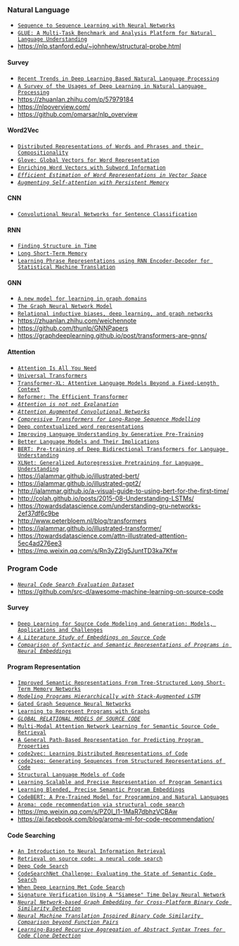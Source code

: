 ### Natural Language
- [`Sequence to Sequence Learning with Neural Networks`](https://arxiv.org/abs/1409.3215)
- [`GLUE: A Multi-Task Benchmark and Analysis Platform for Natural Language Understanding`](https://arxiv.org/abs/1804.07461)
- https://nlp.stanford.edu/~johnhew/structural-probe.html
#### Survey
- [`Recent Trends in Deep Learning Based Natural Language Processing`](https://arxiv.org/abs/1708.02709)
- [`A Survey of the Usages of Deep Learning in Natural Language Processing`](https://arxiv.org/abs/1807.10854)
- https://zhuanlan.zhihu.com/p/57979184
- https://nlpoverview.com/
- https://github.com/omarsar/nlp_overview
#### Word2Vec
- [`Distributed Representations of Words and Phrases and their Compositionality`](https://arxiv.org/abs/1310.4546)
- [`Glove: Global Vectors for Word Representation`](https://www.aclweb.org/anthology/D14-1162/)
- [`Enriching Word Vectors with Subword Information`](https://arxiv.org/abs/1607.04606)
- _[`Efficient Estimation of Word Representations in Vector Space`](https://arxiv.org/abs/1301.3781)_
- _[`Augmenting Self-attention with Persistent Memory`](https://arxiv.org/abs/1907.01470)_
#### CNN
- [`Convolutional Neural Networks for Sentence Classification`](https://arxiv.org/abs/1408.5882)
#### RNN
- [`Finding Structure in Time`](https://crl.ucsd.edu/~elman/Papers/fsit.pdf)
- [`Long Short-Term Memory`](https://www.bioinf.jku.at/publications/older/2604.pdf)
- [`Learning Phrase Representations using RNN Encoder-Decoder for Statistical Machine Translation`](https://arxiv.org/abs/1406.1078)
#### GNN
- [`A new model for learning in graph domains`](https://ieeexplore.ieee.org/document/1555942)
- [`The Graph Neural Network Model`](https://ieeexplore.ieee.org/document/4700287)
- [`Relational inductive biases, deep learning, and graph networks`](https://arxiv.org/abs/1806.01261)
- https://zhuanlan.zhihu.com/weichennote
- https://github.com/thunlp/GNNPapers
- https://graphdeeplearning.github.io/post/transformers-are-gnns/
#### Attention
- [`Attention Is All You Need`](https://arxiv.org/abs/1706.03762)
- [`Universal Transformers`](https://arxiv.org/abs/1807.03819)
- [`Transformer-XL: Attentive Language Models Beyond a Fixed-Length Context`](https://arxiv.org/abs/1901.02860)
- [`Reformer: The Efficient Transformer`](https://arxiv.org/abs/2001.04451)
- _[`Attention is not not Explanation`](https://arxiv.org/abs/1908.04626)_
- _[`Attention Augmented Convolutional Networks`](https://arxiv.org/abs/1904.09925)_
- _[`Compressive Transformers for Long-Range Sequence Modelling`](https://arxiv.org/abs/1911.05507)_
- [`Deep contextualized word representations`](https://arxiv.org/abs/1802.05365)
- [`Improving Language Understanding by Generative Pre-Training`](https://openai.com/blog/language-unsupervised/)
- [`Better Language Models and Their Implications`](https://openai.com/blog/better-language-models/)
- [`BERT: Pre-training of Deep Bidirectional Transformers for Language Understanding`](https://arxiv.org/abs/1810.04805)
- [`XLNet: Generalized Autoregressive Pretraining for Language Understanding`](https://arxiv.org/abs/1906.08237)
- https://jalammar.github.io/illustrated-bert/
- https://jalammar.github.io/illustrated-gpt2/
- http://jalammar.github.io/a-visual-guide-to-using-bert-for-the-first-time/
- http://colah.github.io/posts/2015-08-Understanding-LSTMs/
- https://towardsdatascience.com/understanding-gru-networks-2ef37df6c9be
- http://www.peterbloem.nl/blog/transformers
- https://jalammar.github.io/illustrated-transformer/
- https://towardsdatascience.com/attn-illustrated-attention-5ec4ad276ee3
- https://mp.weixin.qq.com/s/Rn3yZ2lg5JuntTD3ka7Kfw

### Program Code
- _[`Neural Code Search Evaluation Dataset`](https://arxiv.org/abs/1908.09804)_
- https://github.com/src-d/awesome-machine-learning-on-source-code
#### Survey
- [`Deep Learning for Source Code Modeling and Generation: Models, Applications and Challenges`](https://arxiv.org/abs/2002.05442)
- _[`A Literature Study of Embeddings on Source Code`](https://arxiv.org/abs/1904.03061)_
- _[`Comparison of Syntactic and Semantic Representations of Programs in Neural Embeddings`](https://arxiv.org/abs/2001.09201)_
#### Program Representation
- [`Improved Semantic Representations From Tree-Structured Long Short-Term Memory Networks`](https://arxiv.org/abs/1503.00075)
- _[`Modeling Programs Hierarchically with Stack-Augmented LSTM`](https://arxiv.org/abs/2002.04516)_
- [`Gated Graph Sequence Neural Networks`](https://arxiv.org/abs/1511.05493)
- [`Learning to Represent Programs with Graphs`](https://arxiv.org/abs/1711.00740)
- _[`GLOBAL RELATIONAL MODELS OF SOURCE CODE`](https://openreview.net/pdf?id=B1lnbRNtwr)_
- [`Multi-Modal Attention Network Learning for Semantic Source Code Retrieval`](https://arxiv.org/abs/1909.13516)
- [`A General Path-Based Representation for Predicting Program Properties`](https://arxiv.org/abs/1803.09544)
- [`code2vec: Learning Distributed Representations of Code`](https://arxiv.org/abs/1803.09473)
- [`code2seq: Generating Sequences from Structured Representations of Code`](https://arxiv.org/abs/1808.01400)
- [`Structural Language Models of Code`](https://arxiv.org/abs/1910.00577)
- [`Learning Scalable and Precise Representation of Program Semantics`](https://arxiv.org/abs/1905.05251)
- [`Learning Blended, Precise Semantic Program Embeddings`](https://arxiv.org/abs/1907.02136)
- [`CodeBERT: A Pre-Trained Model for Programming and Natural Languages`](https://arxiv.org/abs/2002.08155)
- [`Aroma: code recommendation via structural code search`](https://arxiv.org/abs/1812.01158)
- https://mp.weixin.qq.com/s/PZ0I_I1-1MaR7dbhzVCBAw
- https://ai.facebook.com/blog/aroma-ml-for-code-recommendation/
#### Code Searching
- [`An Introduction to Neural Information Retrieval`](https://ieeexplore.ieee.org/document/8620670)
- [`Retrieval on source code: a neural code search`](https://people.eecs.berkeley.edu/~ksen/papers/ncs.pdf)
- [`Deep Code Search`](https://ieeexplore.ieee.org/document/8453172)
- [`CodeSearchNet Challenge: Evaluating the State of Semantic Code Search`](https://arxiv.org/abs/1909.09436)
- [`When Deep Learning Met Code Search`](https://arxiv.org/abs/1905.03813)
- [`Signature Verification Using A "Siamese" Time Delay Neural Network`](https://papers.nips.cc/paper/769-signature-verification-using-a-siamese-time-delay-neural-network.pdf)
- _[`Neural Network-based Graph Embedding for Cross-Platform Binary Code Similarity Detection`](https://arxiv.org/abs/1708.06525)_
- _[`Neural Machine Translation Inspired Binary Code Similarity Comparison beyond Function Pairs`](https://arxiv.org/abs/1808.04706)_
- _[`Learning-Based Recursive Aggregation of Abstract Syntax Trees for Code Clone Detection`](https://ieeexplore.ieee.org/document/8668039)_
